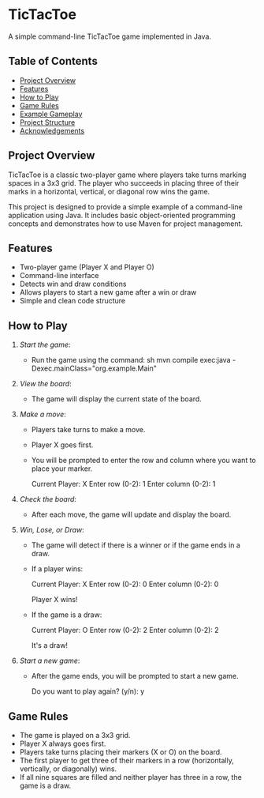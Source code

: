 # TicTacToe

A simple command-line TicTacToe game implemented in Java.

## Table of Contents

- [Project Overview](#project-overview)
- [Features](#features)
- [How to Play](#how-to-play)
- [Game Rules](#game-rules)
- [Example Gameplay](#example-gameplay)
- [Project Structure](#project-structure)
- [Acknowledgements](#acknowledgements)

## Project Overview

TicTacToe is a classic two-player game where players take turns marking spaces in a 3x3 grid. The player who succeeds in placing three of their marks in a horizontal, vertical, or diagonal row wins the game.

This project is designed to provide a simple example of a command-line application using Java. It includes basic object-oriented programming concepts and demonstrates how to use Maven for project management.

## Features

- Two-player game (Player X and Player O)
- Command-line interface
- Detects win and draw conditions
- Allows players to start a new game after a win or draw
- Simple and clean code structure

## How to Play

1. *Start the game*:
   - Run the game using the command:
     sh
     mvn compile exec:java -Dexec.mainClass="org.example.Main"
     
2. *View the board*:
   - The game will display the current state of the board.


3. *Make a move*:
   - Players take turns to make a move.
   - Player X goes first.
   - You will be prompted to enter the row and column where you want to place your marker.
     
     Current Player: X
     Enter row (0-2): 1
     Enter column (0-2): 1
     

4. *Check the board*:
   - After each move, the game will update and display the board.
       

5. *Win, Lose, or Draw*:
   - The game will detect if there is a winner or if the game ends in a draw.
   - If a player wins:
     
     Current Player: X
     Enter row (0-2): 0
     Enter column (0-2): 0

     Player X wins!
     
   - If the game is a draw:
     
     Current Player: O
     Enter row (0-2): 2
     Enter column (0-2): 2
    
     It's a draw!
     

6. *Start a new game*:
   - After the game ends, you will be prompted to start a new game.
     
     Do you want to play again? (y/n): y
     

## Game Rules

- The game is played on a 3x3 grid.
- Player X always goes first.
- Players take turns placing their markers (X or O) on the board.
- The first player to get three of their markers in a row (horizontally, vertically, or diagonally) wins.
- If all nine squares are filled and neither player has three in a row, the game is a draw.

